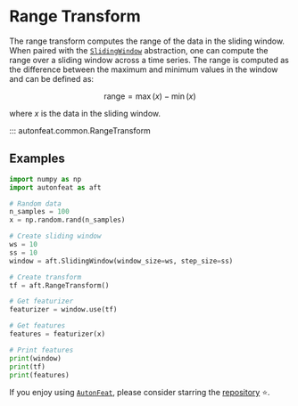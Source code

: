<!-- 
Author(s): Dhruv Srikanth
Email(s): dsrikant (at) andrew (dot) cmu (dot) edu
Acknowledgements:
Copyright (c) 2023 Carnegie Mellon University, Auton Lab
This code is subject to the license terms contained in the code repo.
-->

# Range Transform

The range transform computes the range of the data in the sliding window. When paired with the [`SlidingWindow`](../core/fixed_window.md) abstraction, one can compute the range over a sliding window across a time series. The range is computed as the difference between the maximum and minimum values in the window and can be defined as:

$$
\text{range} = \max(x) - \min(x)
$$

where $x$ is the data in the sliding window.

::: autonfeat.common.RangeTransform

## Examples

```python
import numpy as np
import autonfeat as aft

# Random data
n_samples = 100
x = np.random.rand(n_samples)

# Create sliding window
ws = 10
ss = 10
window = aft.SlidingWindow(window_size=ws, step_size=ss)

# Create transform
tf = aft.RangeTransform()

# Get featurizer
featurizer = window.use(tf)

# Get features
features = featurizer(x)

# Print features
print(window)
print(tf)
print(features)
```


If you enjoy using [`AutonFeat`](../../index.md), please consider starring the [repository](https://github.com/autonlab/AutonFeat) ⭐️.